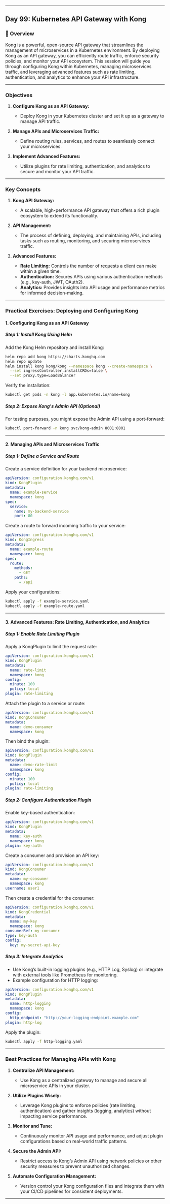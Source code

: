 ﻿---

## Day 99: Kubernetes API Gateway with Kong

### 📘 Overview

Kong is a powerful, open-source API gateway that streamlines the management of microservices in a Kubernetes environment. By deploying Kong as an API gateway, you can efficiently route traffic, enforce security policies, and monitor your API ecosystem. This session will guide you through configuring Kong within Kubernetes, managing microservices traffic, and leveraging advanced features such as rate limiting, authentication, and analytics to enhance your API infrastructure.

---


### Objectives

1. **Configure Kong as an API Gateway:**  
   - Deploy Kong in your Kubernetes cluster and set it up as a gateway to manage API traffic.
  
2. **Manage APIs and Microservices Traffic:**  
   - Define routing rules, services, and routes to seamlessly connect your microservices.

3. **Implement Advanced Features:**  
   - Utilize plugins for rate limiting, authentication, and analytics to secure and monitor your API traffic.

---

### Key Concepts

1. **Kong API Gateway:**  
   - A scalable, high-performance API gateway that offers a rich plugin ecosystem to extend its functionality.

2. **API Management:**  
   - The process of defining, deploying, and maintaining APIs, including tasks such as routing, monitoring, and securing microservices traffic.

3. **Advanced Features:**  
   - **Rate Limiting:** Controls the number of requests a client can make within a given time.
   - **Authentication:** Secures APIs using various authentication methods (e.g., key-auth, JWT, OAuth2).
   - **Analytics:** Provides insights into API usage and performance metrics for informed decision-making.

---


### Practical Exercises: Deploying and Configuring Kong

#### 1. Configuring Kong as an API Gateway

##### Step 1: Install Kong Using Helm

Add the Kong Helm repository and install Kong:
```bash
helm repo add kong https://charts.konghq.com
helm repo update
helm install kong kong/kong --namespace kong --create-namespace \
  --set ingressController.installCRDs=false \
  --set proxy.type=LoadBalancer
```

Verify the installation:
```bash
kubectl get pods -n kong -l app.kubernetes.io/name=kong
```

##### Step 2: Expose Kong's Admin API (Optional)
For testing purposes, you might expose the Admin API using a port-forward:
```bash
kubectl port-forward -n kong svc/kong-admin 8001:8001
```

---

#### 2. Managing APIs and Microservices Traffic

##### Step 1: Define a Service and Route

Create a service definition for your backend microservice:
```yaml
apiVersion: configuration.konghq.com/v1
kind: KongPlugin
metadata:
  name: example-service
  namespace: kong
spec:
  service:
    name: my-backend-service
    port: 80
```

Create a route to forward incoming traffic to your service:
```yaml
apiVersion: configuration.konghq.com/v1
kind: KongIngress
metadata:
  name: example-route
  namespace: kong
spec:
  route:
    methods:
      - GET
    paths:
      - /api
```

Apply your configurations:
```bash
kubectl apply -f example-service.yaml
kubectl apply -f example-route.yaml
```

---

#### 3. Advanced Features: Rate Limiting, Authentication, and Analytics

##### Step 1: Enable Rate Limiting Plugin
Apply a KongPlugin to limit the request rate:
```yaml
apiVersion: configuration.konghq.com/v1
kind: KongPlugin
metadata:
  name: rate-limit
  namespace: kong
config:
  minute: 100
  policy: local
plugin: rate-limiting
```
Attach the plugin to a service or route:
```yaml
apiVersion: configuration.konghq.com/v1
kind: KongConsumer
metadata:
  name: demo-consumer
  namespace: kong
```
Then bind the plugin:
```yaml
apiVersion: configuration.konghq.com/v1
kind: KongPlugin
metadata:
  name: demo-rate-limit
  namespace: kong
config:
  minute: 100
  policy: local
plugin: rate-limiting
```

##### Step 2: Configure Authentication Plugin
Enable key-based authentication:
```yaml
apiVersion: configuration.konghq.com/v1
kind: KongPlugin
metadata:
  name: key-auth
  namespace: kong
plugin: key-auth
```
Create a consumer and provision an API key:
```yaml
apiVersion: configuration.konghq.com/v1
kind: KongConsumer
metadata:
  name: my-consumer
  namespace: kong
username: user1
```
Then create a credential for the consumer:
```yaml
apiVersion: configuration.konghq.com/v1
kind: KongCredential
metadata:
  name: my-key
  namespace: kong
consumerRef: my-consumer
type: key-auth
config:
  key: my-secret-api-key
```

##### Step 3: Integrate Analytics
- Use Kong’s built-in logging plugins (e.g., HTTP Log, Syslog) or integrate with external tools like Prometheus for monitoring.
- Example configuration for HTTP logging:
```yaml
apiVersion: configuration.konghq.com/v1
kind: KongPlugin
metadata:
  name: http-logging
  namespace: kong
config:
  http_endpoint: "http://your-logging-endpoint.example.com"
plugin: http-log
```

Apply the plugin:
```bash
kubectl apply -f http-logging.yaml
```

---


### Best Practices for Managing APIs with Kong

1. **Centralize API Management:**  
   - Use Kong as a centralized gateway to manage and secure all microservice APIs in your cluster.

2. **Utilize Plugins Wisely:**  
   - Leverage Kong plugins to enforce policies (rate limiting, authentication) and gather insights (logging, analytics) without impacting service performance.

3. **Monitor and Tune:**  
   - Continuously monitor API usage and performance, and adjust plugin configurations based on real-world traffic patterns.

4. **Secure the Admin API:**  
   - Restrict access to Kong’s Admin API using network policies or other security measures to prevent unauthorized changes.

5. **Automate Configuration Management:**  
   - Version control your Kong configuration files and integrate them with your CI/CD pipelines for consistent deployments.

---